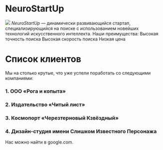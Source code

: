 
# NeuroStartUp
![](https://netology-code.github.io/git-homeworks/introduction/assets/logo.png)
*NeuroStartUp* — динамически развивающийся стартап, специализирующийся на поиске с использованием новейших технологий искусственного интеллекта.
Наши преимущества:
Высокая точность поиска
Высокая скорость поиска
Низкая цена

# Список клиентов
Мы на столько крутые, что уже успели поработать со следующими компаниями:

### 1. ООО «Рога и копыта»
### 2. Издательство «Читый лист»
### 3. Космопорт «Черезтерновый Кзвёздный»
### 4. Дизайн-студия имени Слишком Известного Персонажа

Нас можно найти в google.com.
